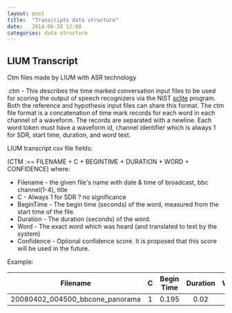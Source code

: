 ```yaml
---
layout: post
title:  "Transcripts data structure"
date:   2014-06-20 12:00
categories: data structure
---
```




## LIUM Transcript

Ctm files made by LIUM with ASR technology

.ctm - This describes the time marked conversation input files to be used for scoring the output of speech recognizers via the NIST [sclite](http://www.itl.nist.gov/iad/mig/tests/sdr/1999/SRT_FAQ.html#SCLITE) program. Both the reference and hypothesis input files can share this format.
The ctm file format is a concatenation of time mark records for each word in each channel of a waveform. The records are separated with a newline. Each word token must have a waveform id, channel identifier which is always 1 for SDR, start time, duration, and word text.


LIUM transcript csv file fields:

(CTM :== FILENAME + C + BEGINTIME + DURATION + WORD + CONFIDENCE) where: 

* Filename - the given file's name with date & time of broadcast, bbc channel(1-4), title
* C - Always 1 for SDR ? no significance
* BeginTime - The begin time (seconds) of the word, measured from the start time of the file.
* Duration - The duration (seconds) of the word.
* Word - The exact word which was heard (and translated to text by the system)
* Confidence - Optional confidence score. It is proposed that this score will be used in the future.

Example:

| Filename                         | C  | Begin Time | Duration | Word | Confidence |
| -------------------------------- |:--:|:----------:|:--------:|:----:|-----------:|
| 20080402_004500_bbcone_panorama  | 1  | 0.195	     | 0.02     | the  | 0.884      |
